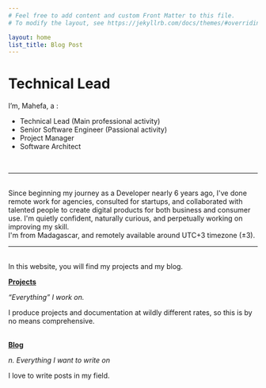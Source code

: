 ```yaml
---
# Feel free to add content and custom Front Matter to this file.
# To modify the layout, see https://jekyllrb.com/docs/themes/#overriding-theme-defaults

layout: home
list_title: Blog Post
---
```

    
<h1> Technical Lead </h1>

I’m, Mahefa, a :

 - Technical Lead (Main professional activity)
 - Senior Software Engineer (Passional activity)
 - Project Manager
 - Software Architect
<br/>
<hr/>
<br/>
Since beginning my journey as a Developer nearly 6 years ago, I've done remote work for agencies, consulted for startups, and collaborated with talented people to create digital products for both business and consumer use. I'm quietly confident, naturally curious, and perpetually working on improving my skill. <br/>
I'm from Madagascar, and remotely available around UTC+3 timezone (±3).
<br/>
<hr/>
<br/>
In this website, you will find my projects and my blog.
<br/>

[**Projects**](/projects)

_“Everything” I work on._

I produce projects and documentation at wildly different rates, so this is by no means comprehensive.
<br/><br/>

<!-- [**Incantations**](/spellbook)

_n. spells or verbal charms spoken as part of a ritual_

Snippets of code, configuration, or script–typically hard-earned–that might save you from Googling.
<br/><br/> -->

<!-- [Thesis](https://thesis.mahefa.pro/)

_n. Everything related to my thesis work_

My current and planning thesis work
<br/><br/> -->

[**Blog**](/blog)

_n. Everything I want to write on_

I love to write posts in my field.
<br/><br/>

<!-- [**Contact**](/contact) -->
